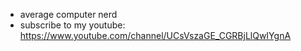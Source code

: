 - average computer nerd
- subscribe to my youtube: https://www.youtube.com/channel/UCsVszaGE_CGRBjLlQwIYgnA
